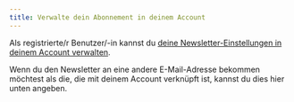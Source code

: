 ```yaml
---
title: Verwalte dein Abonnement in deinem Account
---
```


Als registrierte/r Benutzer/-in kannst du [deine Newsletter-Einstellungen in deinem Account verwalten][1].

Wenn du den Newsletter an eine andere E-Mail-Adresse bekommen möchtest als die, die mit deinem Account verknüpft ist, kannst du dies hier unten angeben.

[1]: /account/settings/newsletter/
